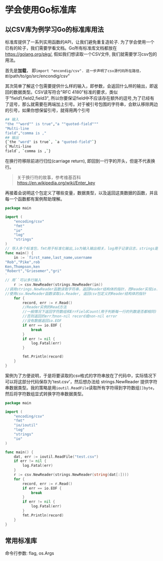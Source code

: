 # 学会使用Go标准库

## 以CSV库为例学习Go的标准库用法

标准库提供了一系列实用函数的API，让我们避免重复造轮子. 为了学会使用一个已有的轮子，我们需要学看文档。Go所有标准库文档都放在<https://golang.org/pkg/>, 假如我们想读取一个CSV文件, 我们就需要学习csv包的用法。

首先是**加载**， 即`import "encondig/csv". 这一步声明了csv源代码所在路径，即`/path/to/go/src/encondig/csv"

其次简单了解这个包需要提供什么样的输入，即参数，会返回什么样的输出，即返回的数据类型。CSV读写符合"RFC 4180"标准的要求，类似于"field1,field2,field3", 所以你要保证field中不应该存在额外的逗号,为了已经有了逗号，那么就需要在两端加上引号。对于被引号包围的字符串，会默认移除两边的引号，如果你想保留引号，就得用两个引号

```bash
## 输入
"the ""word"" is true","a ""quoted-field"""
"Multi-line
field","comma is ,"
## 输出
{`the "word" is true`, `a "quoted-field"`}
{`Multi-line
field`, `comma is ,`}
```

在换行符移除前进行归位(carriage return), 即回到一行字的开头，但是不代表换行。

> 关于换行符的故事，参考维基百科<https://en.wikipedia.org/wiki/Enter_key>

再接着会说明这个包定义了哪些变量，数据类型，以及返回这类数据的函数，并且每一个函数都有案例帮助理解。

```go
package main

import (
	"encoding/csv"
	"fmt"
	"io"
	"log"
	"strings"
)
// 导入多个标准包，fmt用于标准化输出,io为输入输出相关，log用于记录日志，strings是强化的字符类型
func main() {
	in := `first_name,last_name,username
"Rob","Pike",rob
Ken,Thompson,ken
"Robert","Griesemer","gri"
`
// 用``可以多行输入
	r := csv.NewReader(strings.NewReader(in))
//调用strings.NewReader函数读取字符串，返回Reader结构体的指针，而Reader实现io.Reader
//使用csv.NewReader函数读取io.Reader, 返回csv包定义的Reader结构体的指针
	for {
        record, err := r.Read()
        //Reader实例的Read方法
        //一般情况下返回字符数组和ErrFieldCount(用于判断每一行的列数是否都相同)
        //否则返回的err为non-nil record或non-nil error
        //没有数据返回io.EOF
		if err == io.EOF {
			break
		}
		if err != nil {
			log.Fatal(err)
		}

		fmt.Println(record)
	}
}
```

案例为了方便说明，于是将要读取的csv格式的字符串放在了代码中，实际情况下可以将这部分代码保存为'test.csv'，然后想办法给 strings.NewReader 提供字符串数据类型。我的策略是用`ioutil.ReadFile`读取所有字符得到字符数组`[]byte`，然后将字符数组显式转换字符串数据类型。

```go
package main

import (
	"encoding/csv"
	"fmt"
	"io/ioutil"
	"log"
	"strings"
	"io"
)

func main() {
	dat, err := ioutil.ReadFile("test.csv")
	if err != nil {
		log.Fatal(err)
	}
	r := csv.NewReader(strings.NewReader(string(dat[:])))
	for {
		record, err := r.Read()
		if err == io.EOF {
			break
		}
		if err != nil {
			log.Fatal(err)
		}
		fmt.Println(record)
	}
}
```

## 常用标准库

命令行参数: flag, os.Args